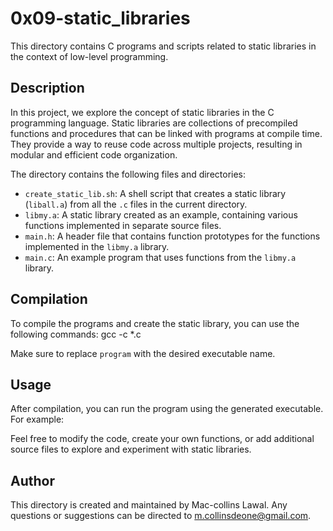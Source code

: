 # 0x09-static_libraries

This directory contains C programs and scripts related to static libraries in the context of low-level programming.

## Description

In this project, we explore the concept of static libraries in the C programming language. Static libraries are collections of precompiled functions and procedures that can be linked with programs at compile time. They provide a way to reuse code across multiple projects, resulting in modular and efficient code organization.

The directory contains the following files and directories:

- `create_static_lib.sh`: A shell script that creates a static library (`liball.a`) from all the `.c` files in the current directory.
- `libmy.a`: A static library created as an example, containing various functions implemented in separate source files.
- `main.h`: A header file that contains function prototypes for the functions implemented in the `libmy.a` library.
- `main.c`: An example program that uses functions from the `libmy.a` library.

## Compilation

To compile the programs and create the static library, you can use the following commands:
gcc -c *.c


Make sure to replace `program` with the desired executable name.

## Usage

After compilation, you can run the program using the generated executable. For example:


Feel free to modify the code, create your own functions, or add additional source files to explore and experiment with static libraries.

## Author

This directory is created and maintained by  Mac-collins Lawal. Any questions or suggestions can be directed to m.collinsdeone@gmail.com.

